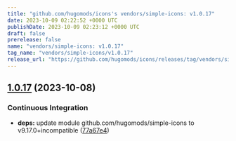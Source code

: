```yaml
---
title: "github.com/hugomods/icons's vendors/simple-icons: v1.0.17"
date: 2023-10-09 02:22:52 +0000 UTC
publishDate: 2023-10-09 02:23:12 +0000 UTC
draft: false
prerelease: false
name: "vendors/simple-icons: v1.0.17"
tag_name: "vendors/simple-icons/v1.0.17"
release_url: "https://github.com/hugomods/icons/releases/tag/vendors/simple-icons/v1.0.17"
---
```


## [1.0.17](https://github.com/hugomods/icons/compare/vendors/simple-icons/v1.0.16...vendors/simple-icons/v1.0.17) (2023-10-08)


### Continuous Integration

* **deps:** update module github.com/hugomods/simple-icons to v9.17.0+incompatible ([77a67e4](https://github.com/hugomods/icons/commit/77a67e41b6e752d7e6a11ec4c29ba82095b1286e))
